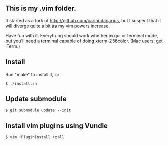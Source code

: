 ## This is my .vim folder.

It started as a fork of http://github.com/carlhuda/janus, but I suspect that it
will diverge quite a bit as my vim powers increase.

Have fun with it. Everything should work whether in gui or terminal mode, but
you'll need a terminal capable of doing xterm-256color. (Mac users: get iTerm.)

## Install
Run "make" to install it, or

```
$ ./install.sh
```

## Update submodule

```
$ git submodule update --init
```

## Install vim plugins using Vundle

```
$ vim +PluginInstall +qall
```



